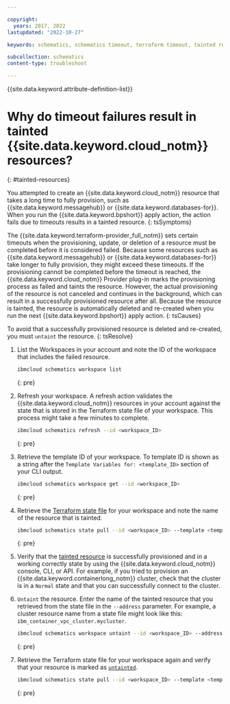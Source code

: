 ```yaml
---

copyright:
  years: 2017, 2022
lastupdated: "2022-10-27"

keywords: schematics, schematics timeout, terraform timeout, tainted resources, untaint, taint

subcollection: schematics
content-type: troubleshoot

---
```


{{site.data.keyword.attribute-definition-list}}

# Why do timeout failures result in tainted {{site.data.keyword.cloud_notm}} resources?
{: #tainted-resources}

You attempted to create an {{site.data.keyword.cloud_notm}} resource that takes a long time to fully provision, such as {{site.data.keyword.messagehub}} or {{site.data.keyword.databases-for}}. When you run the {{site.data.keyword.bpshort}} apply action, the action fails due to timeouts results in a tainted resource.
{: tsSymptoms}

The {{site.data.keyword.terraform-provider_full_notm}} sets certain timeouts when the provisioning, update, or deletion of a resource must be completed before it is considered failed. Because some resources such as {{site.data.keyword.messagehub}} or {{site.data.keyword.databases-for}} take longer to fully provision, they might exceed these timeouts. If the provisioning cannot be completed before the timeout is reached, the {{site.data.keyword.cloud_notm}} Provider plug-in marks the provisioning process as failed and taints the resource. However, the actual provisioning of the resource is not canceled and continues in the background, which can result in a successfully provisioned resource after all. Because the resource is tainted, the resource is automatically deleted and re-created when you run the next {{site.data.keyword.bpshort}} apply action.
{: tsCauses}

To avoid that a successfully provisioned resource is deleted and re-created, you must `untaint` the resource.
{: tsResolve}

1. List the Workspaces in your account and note the ID of the workspace that includes the failed resource. 
    ```sh
    ibmcloud schematics workspace list
    ```
    {: pre}

2. Refresh your workspace. A refresh action validates the {{site.data.keyword.cloud_notm}} resources in your account against the state that is stored in the Terraform state file of your workspace. This process might take a few minutes to complete.
    ```sh
    ibmcloud schematics refresh --id <workspace_ID>
    ```
    {: pre}

3. Retrieve the template ID of your workspace. To template ID is shown as a string after the `Template Variables for: <template_ID>` section of your CLI output. 
    ```sh
    ibmcloud schematics workspace get --id <workspace_ID>
    ```
    {: pre}

4. Retrieve the [Terraform state file](/docs/schematics?topic=schematics-schematics-cli-reference#state-list) for your workspace and note the name of the resource that is tainted.
    ```sh
    ibmcloud schematics state pull --id <workspace_ID> --template <template_ID>
    ```
    {: pre}

5. Verify that the [tainted resource](/docs/schematics?topic=schematics-schematics-cli-reference#schematics-workspace-taint) is successfully provisioned and in a working correctly state by using the {{site.data.keyword.cloud_notm}} console, CLI, or API. For example, if you tried to provision an {{site.data.keyword.containerlong_notm}} cluster, check that the cluster is in a `Normal` state and that you can successfully connect to the cluster. 

6. `Untaint` the resource. Enter the name of the tainted resource that you retrieved from the state file in the `--address` parameter. For example, a cluster resource name from a state file might look like this: `ibm_container_vpc_cluster.mycluster`. 
    ```sh
    ibmcloud schematics workspace untaint --id <workspace_ID> --address <resource_name>
    ```
    {: pre}

7. Retrieve the Terraform state file for your workspace again and verify that your resource is marked as [`untainted`](/docs/schematics?topic=schematics-schematics-cli-reference#schematics-workspace-untaint).  
    ```sh
    ibmcloud schematics state pull --id <workspace_ID> --template <template_ID>
    ```
    {: pre}
